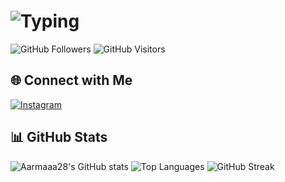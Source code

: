 # ![Typing](https://readme-typing-svg.herokuapp.com?color=00FF00&size=28&duration=3000&lines=Hello,+I'm+Aarmaaa28👋)
![GitHub Followers](https://img.shields.io/github/followers/Aarmaaa28?label=Followers&color=00FF00&style=plastic) ![GitHub Visitors](https://komarev.com/ghpvc/?username=Aarmaaa28&color=00FF00&style=plastic)

## 🌐 Connect with Me
[![Instagram](https://img.shields.io/badge/Follow%20me%20on-Instagram-00FF00?style=for-the-badge&logo=instagram&logoColor=white)](https://www.instagram.com/aarmaa_28)

## 📊 GitHub Stats
![Aarmaaa28's GitHub stats](https://github-readme-stats.vercel.app/api?username=Aarmaaa28&show_icons=true&theme=chartreuse-dark)
![Top Languages](https://github-readme-stats.vercel.app/api/top-langs/?username=Aarmaaa28&layout=compact&theme=chartreuse-dark)
![GitHub Streak](https://github-readme-streak-stats.herokuapp.com?user=Aarmaaa28&theme=chartreuse-dark)
